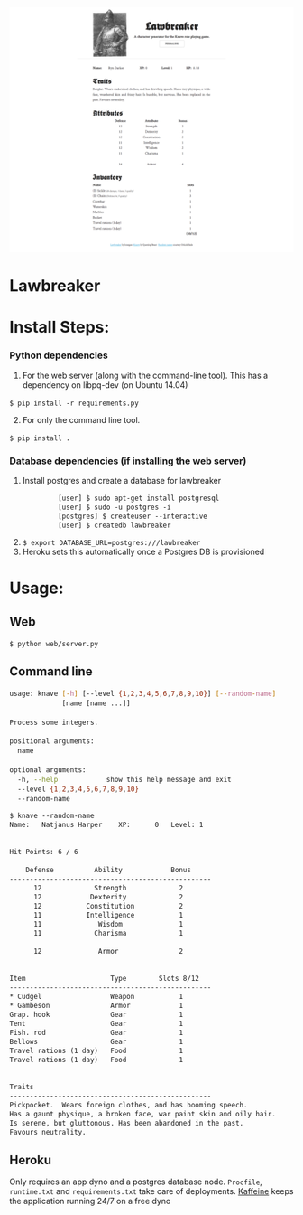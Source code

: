 ![Lawbreaker](https://raw.githubusercontent.com/hrangan/lawbreaker/master/screenshot.png)

# Lawbreaker


Install Steps:
===

### Python dependencies
1. For the web server (along with the command-line tool). This has a dependency on libpq-dev (on Ubuntu 14.04)

`$ pip install -r requirements.py`

2. For only the command line tool.

`$ pip install .`

### Database dependencies (if installing the web server)
1. Install postgres and create a database for lawbreaker
```
            [user] $ sudo apt-get install postgresql
            [user] $ sudo -u postgres -i
            [postgres] $ createuser --interactive
            [user] $ createdb lawbreaker
```

2. `$ export DATABASE_URL=postgres:///lawbreaker`
3. Heroku sets this automatically once a Postgres DB is provisioned


Usage:
===

Web
---
`$ python web/server.py`

Command line
---
```bash
usage: knave [-h] [--level {1,2,3,4,5,6,7,8,9,10}] [--random-name]
             [name [name ...]]

Process some integers.

positional arguments:
  name

optional arguments:
  -h, --help            show this help message and exit
  --level {1,2,3,4,5,6,7,8,9,10}
  --random-name
```
```
$ knave --random-name
Name:   Natjanus Harper    XP:      0   Level: 1


Hit Points: 6 / 6

    Defense          Ability            Bonus
--------------------------------------------------
      12             Strength             2
      12            Dexterity             2
      12           Constitution           2
      11           Intelligence           1
      11              Wisdom              1
      11             Charisma             1

      12              Armor               2


Item                     Type        Slots 8/12
--------------------------------------------------
* Cudgel                 Weapon           1
* Gambeson               Armor            1
Grap. hook               Gear             1
Tent                     Gear             1
Fish. rod                Gear             1
Bellows                  Gear             1
Travel rations (1 day)   Food             1
Travel rations (1 day)   Food             1


Traits
--------------------------------------------------
Pickpocket.  Wears foreign clothes, and has booming speech.
Has a gaunt physique, a broken face, war paint skin and oily hair.
Is serene, but gluttonous. Has been abandoned in the past.
Favours neutrality.
```

Heroku
---
Only requires an app dyno and a postgres database node. `Procfile`, `runtime.txt` and `requirements.txt` take care of deployments.
[Kaffeine](http://kaffeine.herokuapp.com/) keeps the application running 24/7 on a free dyno

